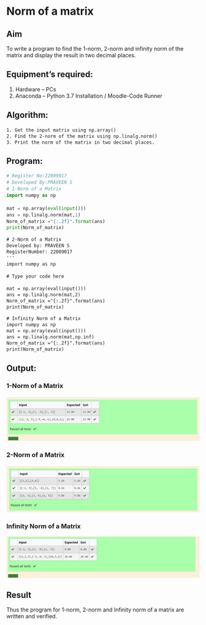 # Norm of a matrix
## Aim
To write a program to find the 1-norm, 2-norm and infinity norm of the matrix and display the result in two decimal places.
## Equipment’s required:
1.	Hardware – PCs
2.	Anaconda – Python 3.7 Installation / Moodle-Code Runner
## Algorithm:
	1. Get the input matrix using np.array()   
    2. Find the 2-norm of the matrix using np.linalg.norm()
	3. Print the norm of the matrix in two decimal places.
## Program:
```Python
# Register No:22009017
# Developed By:PRAVEEN S
# 1-Norm of a Matrix
import numpy as np

mat = np.array(eval(input()))
ans = np.linalg.norm(mat,1)
Norm_of_matrix ="{:.2f}".format(ans)
print(Norm_of_matrix)
```
```
# 2-Norm of a Matrix
Developed by: PRAVEEN S
RegisterNumber: 22009017
'''
import numpy as np

# Type your code here

mat = np.array(eval(input()))
ans = np.linalg.norm(mat,2)
Norm_of_matrix ="{:.2f}".format(ans)
print(Norm_of_matrix)
```
```
# Infinity Norm of a Matrix
import numpy as np
mat = np.array(eval(input()))
ans = np.linalg.norm(mat,np.inf)
Norm_of_matrix ="{:.2f}".format(ans)
print(Norm_of_matrix)
```
## Output:
### 1-Norm of a Matrix
![img](s.png)

### 2-Norm of a Matrix
![eig](ss.png)

### Infinity Norm of a Matrix
![eig](sss.png)

## Result
Thus the program for 1-norm, 2-norm and Infinity norm of a matrix are written and verified.
